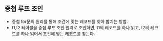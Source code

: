 ## 중첩 루프 조인

- 중첩 for문의 원리를 통해 조건에 맞는 레코드를 찾아 합치는 방법.
- t1,t2 테이블을 중첩 루프 조인 원리로 조인하면, t1의 레코드를 하나 읽고, t2의 레코드를 하나 읽어서 조건에 맞는 레코드를 찾는다.


